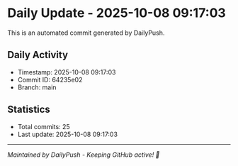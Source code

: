 # Daily Update - 2025-10-08 09:17:03

This is an automated commit generated by DailyPush.

## Daily Activity
- Timestamp: 2025-10-08 09:17:03
- Commit ID: 64235e02
- Branch: main

## Statistics
- Total commits: 25
- Last update: 2025-10-08 09:17:03

---
*Maintained by DailyPush - Keeping GitHub active! 🚀*
